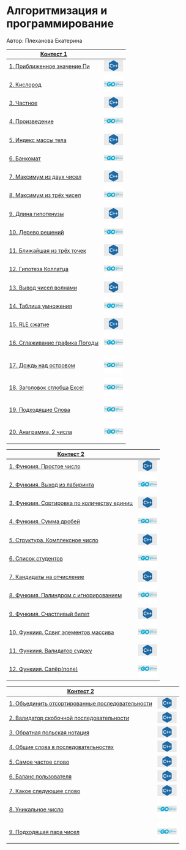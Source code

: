# Алгоритмизация и программирование

Автор: Плеханова Екатерина

|[Контест 1](https://contest.yandex.ru/contest/52142/problems/) |  |
| --- | :-: |
|<a href="https://github.com/EkaterinaPlehanova/Practica/blob/main/contest_01/01/main.cpp">1. Приближенное значение Пи </a> | <img src="./img/cpp.png" width="50">  |
|<a href="https://github.com/EkaterinaPlehanova/Practica/blob/main/contest_01/02/main.go">2. Кислород </a> | <img src="./img/go.png" width="50">  |
|<a href="https://github.com/EkaterinaPlehanova/Practica/blob/main/contest_01/03/main.cpp">3. Частное   </a> | <img src="./img/cpp.png" width="50">  |
|<a href="https://github.com/EkaterinaPlehanova/Practica/blob/main/contest_01/04/main.go">4. Произведение </a> | <img src="./img/go.png" width="50">  |
|<a href="https://github.com/EkaterinaPlehanova/Practica/blob/main/contest_01/05/main.cpp">5. Индекс массы тела </a> | <img src="./img/cpp.png" width="50">  |
|<a href="https://github.com/EkaterinaPlehanova/Practica/blob/main/contest_01/06/main.go">6. Банкомат </a> | <img src="./img/go.png" width="50">  |
|<a href="https://github.com/EkaterinaPlehanova/Practica/blob/main/contest_01/07/main.cpp">7. Максимум из двух чисел </a> | <img src="./img/cpp.png" width="50">  |
|<a href="https://github.com/EkaterinaPlehanova/Practica/blob/main/contest_01/08/main.go">8. Максимум из трёх чисел  </a> | <img src="./img/go.png" width="50">  |
|<a href="https://github.com/EkaterinaPlehanova/Practica/blob/main/contest_01/09/main.cpp">9. Длина гипотенузы </a> | <img src="./img/cpp.png" width="50">  |
|<a href="https://github.com/EkaterinaPlehanova/Practica/blob/main/contest_01/10/main.go">10. Дерево решений </a> | <img src="./img/go.png" width="50">  |
|<a href="https://github.com/EkaterinaPlehanova/Practica/blob/main/contest_01/11/main.cpp">11. Ближайшая из трёх точек </a> | <img src="./img/cpp.png" width="50">  |
|<a href="https://github.com/EkaterinaPlehanova/Practica/blob/main/contest_01/12/main.go">12. Гипотеза Коллатца </a> | <img src="./img/go.png" width="50">  |
|<a href="https://github.com/EkaterinaPlehanova/Practica/blob/main/contest_01/13/main.cpp">13. Вывод чисел волнами </a> | <img src="./img/cpp.png" width="50">  |
|<a href="https://github.com/EkaterinaPlehanova/Practica/blob/main/contest_01/14/main.go">14. Таблица умножения  </a> | <img src="./img/go.png" width="50">  |
|<a href="https://github.com/EkaterinaPlehanova/Practica/blob/main/contest_01/15/main.cpp">15. RLE сжатие </a> | <img src="./img/cpp.png" width="50">  |
|<a href="https://github.com/EkaterinaPlehanova/Practica/blob/main/contest_01/16/main.go">16. Сглаживание графика Погоды </a> | <img src="./img/go.png" width="50">  |
|<a href="https://github.com/EkaterinaPlehanova/Practica/blob/main/contest_01/17/main.go">17. Дождь над островом </a> | <img src="./img/go.png" width="50">  |
|<a href="https://github.com/EkaterinaPlehanova/Practica/blob/main/contest_01/18/main.go">18. Заголовок стлобца Excel </a> | <img src="./img/go.png" width="50">  |
|<a href="https://github.com/EkaterinaPlehanova/Practica/blob/main/contest_01/19/main.go">19. Подходящие Слова  </a> | <img src="./img/go.png" width="50">  |
|<a href="https://github.com/EkaterinaPlehanova/Practica/blob/main/contest_01/20/main.go">20. Анаграмма, 2 числа </a> | <img src="./img/go.png" width="50">  |


|[Контест 2](https://contest.yandex.ru/contest/52676/problems/) |  |
| --- | :-: |
|<a href="https://github.com/EkaterinaPlehanova/Practica/blob/main/contest_02/01/main.cpp">1. Функиия. Простое число </a> | <img src="./img/cpp.png" width="50">  |
|<a href="https://github.com/EkaterinaPlehanova/Practica/blob/main/contest_02/02/main.cpp">2. Функиия. Выход из лабиринта </a> | <img src="./img/go.png" width="50">  |
|<a href="https://github.com/EkaterinaPlehanova/Practica/blob/main/contest_02/03/main.cpp">3. Функиия. Сортировка по количеству единиц  </a> | <img src="./img/cpp.png" width="50">  |
|<a href="https://github.com/EkaterinaPlehanova/Practica/blob/main/contest_02/04/main.cpp">4. Функиия. Сумма дробей  </a> | <img src="./img/go.png" width="50">  |
|<a href="https://github.com/EkaterinaPlehanova/Practica/blob/main/contest_02/05/main.cpp">5. Структура. Комплексное число </a> | <img src="./img/cpp.png" width="50">  |
|<a href="https://github.com/EkaterinaPlehanova/Practica/blob/main/contest_02/06/main.cpp">6. Список студентов </a> | <img src="./img/go.png" width="50">  |
|<a href="https://github.com/EkaterinaPlehanova/Practica/blob/main/contest_02/07/main.cpp">7. Кандидаты на отчисление </a> | <img src="./img/cpp.png" width="50">  |
|<a href="https://github.com/EkaterinaPlehanova/Practica/blob/main/contest_02/08/main.go">8. Функиия. Палиндром с игнорированием  </a> | <img src="./img/go.png" width="50">  |
|<a href="https://github.com/EkaterinaPlehanova/Practica/blob/main/contest_02/09/main.cpp">9. Функиия. Счастливый билет </a> | <img src="./img/cpp.png" width="50">  |
|<a href="https://github.com/EkaterinaPlehanova/Practica/blob/main/contest_02/10/main.go">10. Функиия. Сдвиг элементов массива </a> | <img src="./img/go.png" width="50">  |
|<a href="https://github.com/EkaterinaPlehanova/Practica/blob/main/contest_02/11/main.cpp">11. Функиия. Валидатор судоку  </a> | <img src="./img/cpp.png" width="50">  |
|<a href="https://github.com/EkaterinaPlehanova/Practica/blob/main/contest_02/12/main.go">12. Функиия. Сапёр(поле)  </a> | <img src="./img/go.png" width="50">  |


|[Контест 2](https://contest.yandex.ru/contest/52676/problems/) |  |
| --- | :-: |
|<a href="https://github.com/EkaterinaPlehanova/Practica/blob/main/contest_02/01/main.cpp">1. Объединить отсортированные последовательности </a> | <img src="./img/cpp.png" width="50">  |
|<a href="https://github.com/EkaterinaPlehanova/Practica/blob/main/contest_02/02/main.cpp">2. Валидатор скобочной последовательности </a> | <img src="./img/cpp.png" width="50">  |
|<a href="https://github.com/EkaterinaPlehanova/Practica/blob/main/contest_02/03/main.cpp">3. Обратная польская нотация  </a> | <img src="./img/cpp.png" width="50">  |
|<a href="https://github.com/EkaterinaPlehanova/Practica/blob/main/contest_02/04/main.cpp">4. Общие слова в последовательностях  </a> | <img src="./img/cpp.png" width="50">  |
|<a href="https://github.com/EkaterinaPlehanova/Practica/blob/main/contest_02/05/main.cpp">5. Самое частое слово </a> | <img src="./img/cpp.png" width="50">  |
|<a href="https://github.com/EkaterinaPlehanova/Practica/blob/main/contest_02/06/main.cpp">6. Баланс пользователя </a> | <img src="./img/cpp.png" width="50">  |
|<a href="https://github.com/EkaterinaPlehanova/Practica/blob/main/contest_02/07/main.cpp">7. Какое следующее слово </a> | <img src="./img/cpp.png" width="50">  |
|<a href="https://github.com/EkaterinaPlehanova/Practica/blob/main/contest_02/08/main.go">8. Уникальное число </a> | <img src="./img/go.png" width="50">  |
|<a href="https://github.com/EkaterinaPlehanova/Practica/blob/main/contest_02/09/main.go">9. Подходящая пара чисел </a> | <img src="./img/go.png" width="50">  |


